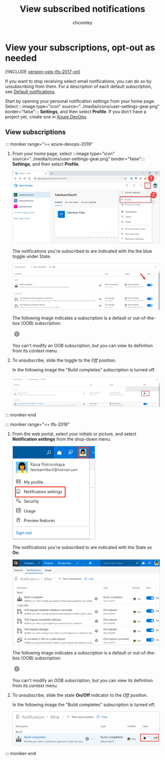 ﻿---
title: View subscribed notifications
titleSuffix: Azure DevOps
description: View your notifications and unsubscribe from a default or built-in notification in Azure DevOps.
ms.technology: devops-collab
ms.custom: quarterly-update
ms.topic: conceptual
ms.author: chcomley
author: chcomley
ms.date: 12/07/2020
monikerRange: '>= tfs-2017'
---

# View your subscriptions, opt-out as needed

[!INCLUDE [version-vsts-tfs-2017-on](../includes/version-tfs-2017-through-vsts.md)]

If you want to stop receiving select email notifications, you can do so by unsubscribing from them. For a description of each default subscription, see [Default notifications](oob-built-in-notifications.md).  

Start by opening your personal notification settings from your home page. Select :::image type="icon" source="../media/icons/user-settings-gear.png" border="false"::: **Settings**, and then select **Profile**. If you don't have a project yet, create one in [Azure DevOps](../organizations/accounts/set-up-vs.md).

## View subscriptions

::: moniker range=">= azure-devops-2019"

1. From your home page, select :::image type="icon" source="../media/icons/user-settings-gear.png" border="false"::: **Settings**, and then select **Profile**.

   ![Open Azure DevOps profile](../media/open-user-settings-profile-preview.png)

   The notifications you're subscribed to are indicated with the the blue toggle under State. 

   ![Notifications turned On](media/notifications-turned-on.png)

   The following image indicates a subscription is a default or out-of-the-box (OOB) subscription:

   ![OOB notification](media/oob-notification.png)

   You can't modify an OOB subscription, but you can view its definition from its context menu.

2. To unsubscribe, slide the toggle to the *Off* position.

    In the following image the "Build completes" subscription is turned off.

    ![Notification is turned off](media/notification-turned-off.png)

::: moniker-end

::: moniker range="<= tfs-2018" 

1. From the web portal, select your initials or picture, and select **Notification settings** from the drop-down menu.

    <img src="media/unsubscribe-open-notification-settings.png" alt="Open personal notification settings" />

    The notifications you're subscribed to are indicated with the State as **On**.  

    <img src="media/unsubscribe-personal-notifications.png" alt="Personal notification subscriptions" />

    The following image indicates a subscription is a default or out-of-the-box (OOB) subscription:

   ![OOB notification](media/oob-notification.png)

    You can't modify an OOB subscription, but you can view its definition from its context menu.

2. To unsubscribe, slide the state **On/Off** indicator to the *Off* position.

    In the following image the "Build completes" subscription is turned off.

    <img src="media/unsubscribe-from-build-completes.png" alt="Unsubscribe from Build completes subscription" />

::: moniker-end

